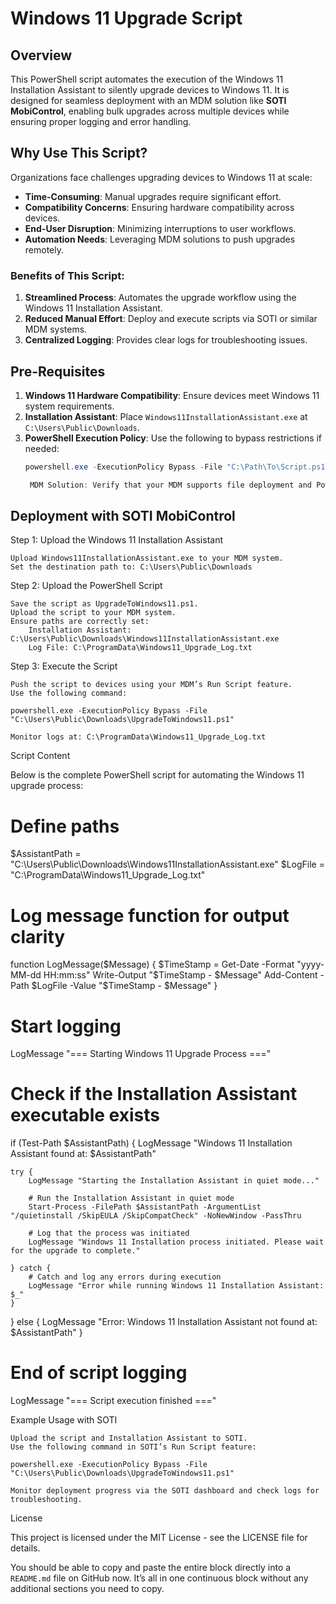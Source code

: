# Windows 11 Upgrade Script

## Overview
This PowerShell script automates the execution of the Windows 11 Installation Assistant to silently upgrade devices to Windows 11. It is designed for seamless deployment with an MDM solution like **SOTI MobiControl**, enabling bulk upgrades across multiple devices while ensuring proper logging and error handling.

## Why Use This Script?
Organizations face challenges upgrading devices to Windows 11 at scale:
- **Time-Consuming**: Manual upgrades require significant effort.
- **Compatibility Concerns**: Ensuring hardware compatibility across devices.
- **End-User Disruption**: Minimizing interruptions to user workflows.
- **Automation Needs**: Leveraging MDM solutions to push upgrades remotely.

### Benefits of This Script:
1. **Streamlined Process**: Automates the upgrade workflow using the Windows 11 Installation Assistant.
2. **Reduced Manual Effort**: Deploy and execute scripts via SOTI or similar MDM systems.
3. **Centralized Logging**: Provides clear logs for troubleshooting issues.

## Pre-Requisites
1. **Windows 11 Hardware Compatibility**: Ensure devices meet Windows 11 system requirements.
2. **Installation Assistant**: Place `Windows11InstallationAssistant.exe` at `C:\Users\Public\Downloads`.
3. **PowerShell Execution Policy**: Use the following to bypass restrictions if needed:
   ```powershell
   powershell.exe -ExecutionPolicy Bypass -File "C:\Path\To\Script.ps1"

    MDM Solution: Verify that your MDM supports file deployment and PowerShell script execution.

## Deployment with SOTI MobiControl
Step 1: Upload the Windows 11 Installation Assistant

    Upload Windows11InstallationAssistant.exe to your MDM system.
    Set the destination path to: C:\Users\Public\Downloads

Step 2: Upload the PowerShell Script

    Save the script as UpgradeToWindows11.ps1.
    Upload the script to your MDM system.
    Ensure paths are correctly set:
        Installation Assistant: C:\Users\Public\Downloads\Windows11InstallationAssistant.exe
        Log File: C:\ProgramData\Windows11_Upgrade_Log.txt

Step 3: Execute the Script

    Push the script to devices using your MDM’s Run Script feature.
    Use the following command:

    powershell.exe -ExecutionPolicy Bypass -File "C:\Users\Public\Downloads\UpgradeToWindows11.ps1"

    Monitor logs at: C:\ProgramData\Windows11_Upgrade_Log.txt

Script Content

Below is the complete PowerShell script for automating the Windows 11 upgrade process:

# Define paths
$AssistantPath = "C:\Users\Public\Downloads\Windows11InstallationAssistant.exe"
$LogFile = "C:\ProgramData\Windows11_Upgrade_Log.txt"

# Log message function for output clarity
function LogMessage($Message) {
    $TimeStamp = Get-Date -Format "yyyy-MM-dd HH:mm:ss"
    Write-Output "$TimeStamp - $Message"
    Add-Content -Path $LogFile -Value "$TimeStamp - $Message"
}

# Start logging
LogMessage "=== Starting Windows 11 Upgrade Process ==="

# Check if the Installation Assistant executable exists
if (Test-Path $AssistantPath) {
    LogMessage "Windows 11 Installation Assistant found at: $AssistantPath"
    
    try {
        LogMessage "Starting the Installation Assistant in quiet mode..."

        # Run the Installation Assistant in quiet mode
        Start-Process -FilePath $AssistantPath -ArgumentList "/quietinstall /SkipEULA /SkipCompatCheck" -NoNewWindow -PassThru

        # Log that the process was initiated
        LogMessage "Windows 11 Installation process initiated. Please wait for the upgrade to complete."

    } catch {
        # Catch and log any errors during execution
        LogMessage "Error while running Windows 11 Installation Assistant: $_"
    }
} else {
    LogMessage "Error: Windows 11 Installation Assistant not found at: $AssistantPath"
}

# End of script logging
LogMessage "=== Script execution finished ==="

Example Usage with SOTI

    Upload the script and Installation Assistant to SOTI.
    Use the following command in SOTI’s Run Script feature:

    powershell.exe -ExecutionPolicy Bypass -File "C:\Users\Public\Downloads\UpgradeToWindows11.ps1"

    Monitor deployment progress via the SOTI dashboard and check logs for troubleshooting.

License

This project is licensed under the MIT License - see the LICENSE file for details.


You should be able to copy and paste the entire block directly into a `README.md` file on GitHub now. It’s all in one continuous block without any additional sections you need to copy.


